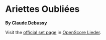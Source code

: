 
# Ariettes Oubliées

__By [Claude Debussy](..)__

Visit the [official set page] in [OpenScore Lieder].

[official set page]: https://musescore.com/openscore-lieder-corpus/sets/5060912
[OpenScore Lieder]: https://musescore.com/openscore-lieder-corpus
